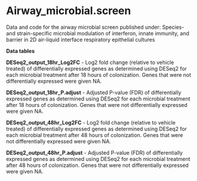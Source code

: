 # Airway_microbial.screen
Data and code for the airway microbial screen published under: Species- and strain-specific microbial modulation of interferon, innate immunity, and barrier in 2D air-liquid interface respiratory epithelial cultures

**Data tables**

**DESeq2_output_18hr_Log2FC** - Log2 fold change (relative to vehicle treated) of differentially expressed genes as determined using DESeq2 for each microbial treatment after 18 hours of colonization. Genes that were not differentially expressed were given NA.

**DESeq2_output_18hr_P.adjust** - Adjusted P-value (FDR) of differentially expressed genes as determined using DESeq2 for each microbial treatment after 18 hours of colonization. Genes that were not differentially expressed were given NA.

**DESeq2_output_48hr_Log2FC** - Log2 fold change (relative to vehicle treated) of differentially expressed genes as determined using DESeq2 for each microbial treatment after 48 hours of colonization. Genes that were not differentially expressed were given NA.

**DESeq2_output_48hr_P.adjust** - Adjusted P-value (FDR) of differentially expressed genes as determined using DESeq2 for each microbial treatment after 48 hours of colonization. Genes that were not differentially expressed were given NA.
